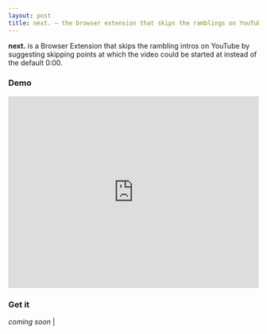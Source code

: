 ```yaml
---
layout: post
title: next. — the browser extension that skips the ramblings on YouTube.
---
```


**next.** is a Browser Extension that skips the rambling intros on YouTube by suggesting skipping points at which the video could be started at instead of the default 0:00.

### Demo

<iframe width="100%" height="386px" src="https://www.youtube.com/embed/qwCNWiKL6jg" frameborder="0" allow="accelerometer; autoplay; encrypted-media; gyroscope; picture-in-picture" allowfullscreen></iframe>

### Get it

_coming soon_                                                                                                          |	
